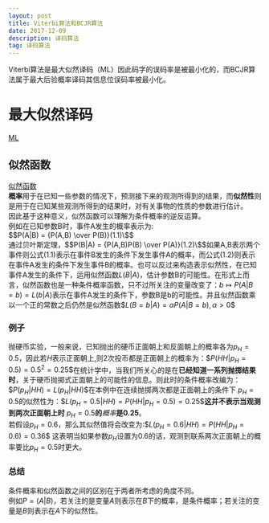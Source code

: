 ```yaml
---
layout: post
title: Viterbi算法和BCJR算法
date: 2017-12-09
description: 译码算法
tag: 译码算法
---
```


Viterbi算法是最大似然译码（ML）因此码字的误码率是被最小化的，而BCJR算法属于最大后验概率译码其信息位误码率被最小化。

# 最大似然译码

[ML](https://zh.wikipedia.org/wiki/%E6%9C%80%E5%A4%A7%E4%BC%BC%E7%84%B6%E4%BC%B0%E8%AE%A1 "https://zh.wikipedia.org/wiki/%E6%9C%80%E5%A4%A7%E4%BC%BC%E7%84%B6%E4%BC%B0%E8%AE%A1")

## 似然函数

[似然函数](https://zh.wikipedia.org/wiki/%E4%BC%BC%E7%84%B6%E5%87%BD%E6%95%B0 "https://zh.wikipedia.org/wiki/%E4%BC%BC%E7%84%B6%E5%87%BD%E6%95%B0")
<br />
**概率**用于在已知一些参数的情况下，预测接下来的观测所得到的结果，而**似然性**则是用于在已知某些观测所得到的结果时，对有关事物的性质的参数进行估计。
<br />
因此基于这种意义，似然函数可以理解为条件概率的逆反运算。
<br />例如在已知参数B时，事件A发生的概率表示为:
<br />
\$$P(A|B) = {P(A,B) \over P(B)}(1.1)\$$
<br />
通过贝叶斯定理，\$$P(B|A) = {P(A,B)P(B) \over P(A)}(1.2)\$$如果A,B表示两个事件则公式(1.1)表示在事件B发生的条件下发生事件A的概率，而公式(1.2)则表示在事件A发生的条件下发生事件B的概率。也可以反过来构造表示似然性，在已知事件A发生的条件下，运用似然函数$L(B|A)$，估计参数B的可能性。在形式上而言，似然函数也是一种条件概率函数，只不过所关注的变量改变了：$b \mapsto P(A|B = b)=L(b|A)$表示在事件A发生的条件下，参数B是b的可能性。并且似然函数乘以一个正的常数之后仍然是似然函数\$$L(B=b|A)=\alpha P(A|B=b),\alpha > 0\$$

### 例子

抛硬币实验，一般来说，已知抛出的硬币正面朝上和反面朝上的概率各为$p_H=0.5$，因此若$H$表示正面朝上,则2次投币都是正面朝上的概率为：\$$P(HH|p_H=0.5)=0.5^2=0.25\$$在统计学中，当我们所关心的是在**已经知道一系列抛掷结果时**，关于硬币抛掷式正面朝上的可能性的信息。则此时的条件概率改编为：\$$P(p_H|HH)=L(p_H|HH)\$$在本例中在连续抛掷两次都是正面朝上的条件下 $p_H=0.5$的似然性为：\$$L(p_H=0.5|HH)=P(HH|p_H=0.5)=0.25\$$**这并不表示当观测到两次正面朝上时** $p_H=0.5$**的***概率***是0.25**。
<br />
若假设$p_H=0.6$，那么其似然值将会改变为:\$$L(p_H=0.6|HH)=P(HH|p_H=0.6)=0.36\$$
这表明当如果参数$p_H$设置为0.6的话，观测到联系两次正面朝上的概率要比$p_H=0.5$时更大。

### 总结

条件概率和似然函数之间的区别在于两者所考虑的角度不同。
<br />
例如$P=(A|B)$，若关注的是变量$A$则表示在$B$下的概率，是条件概率；若关注的变量是$B$则表示在$A$下的似然性。